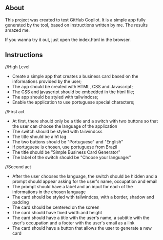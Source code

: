 ## About 

This project was created to test GitHub Copilot. It is a simple app fully generated by the tool, based on instructions written by me. The results amazed me. 

If you wanna try it out, just open the index.html in the browser.

## Instructions

//High Level
- Create a simple app that creates a business card based on the informations provided by the user;
- The app should be created with HTML, CSS and Javascript; 
- The CSS and javascript should be embedded in the html file;
- The app should be styled with tailwindcss; 
- Enable the application to use portuguese special characters; 

//First act
- At first, there should only be a title and a switch with two buttons so that the user can choose the language of the application
- The switch should be styled with tailwindcss 
- The title should be a h1 tag 
- The two buttons should be "Portuguese" and "English"
- If portuguese is chosen, use portuguese from Brazil 
- The title should be "Simple Business Card Generator" 
- The label of the switch should be "Choose your language:"        

//Second act
- After the user chooses the language, the switch should be hidden and a prompt should appear asking for the user's name, occupation and email
- The prompt should have a label and an input for each of the informations in the chosen language 
- The card should be styled with tailwindcss, with a border, shadow and padding 
- The card should be centered on the screen
- The card should have fixed width and height
- The card should have a title with the user's name, a subtitle with the user's occupation and a footer with the user's email as a link
- The card should have a button that allows the user to generate a new card


